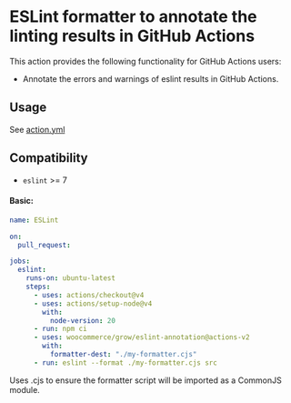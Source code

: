 # ESLint formatter to annotate the linting results in GitHub Actions

This action provides the following functionality for GitHub Actions users:

- Annotate the errors and warnings of eslint results in GitHub Actions.

## Usage

See [action.yml](action.yml)

## Compatibility

- `eslint` >= 7

#### Basic:

```yaml
name: ESLint

on:
  pull_request:

jobs:
  eslint:
    runs-on: ubuntu-latest
    steps:
      - uses: actions/checkout@v4
      - uses: actions/setup-node@v4
        with:
          node-version: 20
      - run: npm ci
      - uses: woocommerce/grow/eslint-annotation@actions-v2
        with:
          formatter-dest: "./my-formatter.cjs"
      - run: eslint --format ./my-formatter.cjs src
```

Uses .cjs to ensure the formatter script will be imported as a CommonJS module.
